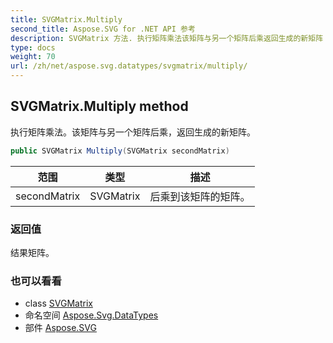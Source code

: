 ```yaml
---
title: SVGMatrix.Multiply
second_title: Aspose.SVG for .NET API 参考
description: SVGMatrix 方法. 执行矩阵乘法该矩阵与另一个矩阵后乘返回生成的新矩阵
type: docs
weight: 70
url: /zh/net/aspose.svg.datatypes/svgmatrix/multiply/
---
```

## SVGMatrix.Multiply method

执行矩阵乘法。该矩阵与另一个矩阵后乘，返回生成的新矩阵。

```csharp
public SVGMatrix Multiply(SVGMatrix secondMatrix)
```

| 范围 | 类型 | 描述 |
| --- | --- | --- |
| secondMatrix | SVGMatrix | 后乘到该矩阵的矩阵。 |

### 返回值

结果矩阵。

### 也可以看看

* class [SVGMatrix](../)
* 命名空间 [Aspose.Svg.DataTypes](../../svgmatrix/)
* 部件 [Aspose.SVG](../../../)


